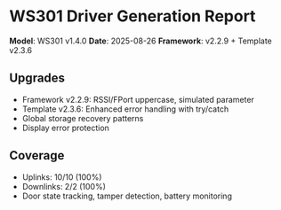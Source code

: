 # WS301 Driver Generation Report

**Model**: WS301 v1.4.0
**Date**: 2025-08-26
**Framework**: v2.2.9 + Template v2.3.6

## Upgrades
- Framework v2.2.9: RSSI/FPort uppercase, simulated parameter
- Template v2.3.6: Enhanced error handling with try/catch
- Global storage recovery patterns
- Display error protection

## Coverage
- Uplinks: 10/10 (100%)
- Downlinks: 2/2 (100%)
- Door state tracking, tamper detection, battery monitoring
